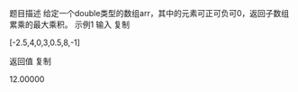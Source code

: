 题目描述
给定一个double类型的数组arr，其中的元素可正可负可0，返回子数组累乘的最大乘积。
示例1
输入
复制

[-2.5,4,0,3,0.5,8,-1]

返回值
复制

12.00000

